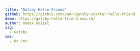 ```yaml
---
title: "Gatsby Hello Friend"
github: https://github.com/panr/gatsby-starter-hello-friend
demo: https://gatsby-hello-friend.now.sh/
author: Radek Kozieł
ssg:
  - Gatsby
cms:
  - No Cms
---
```

